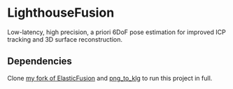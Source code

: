 # LighthouseFusion
Low-latency, high precision, a priori 6DoF pose estimation for improved ICP tracking and 3D surface reconstruction.

## Dependencies

Clone [my fork of ElasticFusion](https://github.com/callmecampos/ElasticFusion/tree/master) and [png\_to\_klg](https://github.com/HTLife/png_to_klg) to run this project in full.
